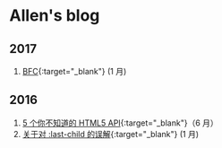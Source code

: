# Allen's blog

## 2017

1. [BFC]('./posts/BFC.md'){:target="_blank"} (1 月)

## 2016

1. [5 个你不知道的 HTML5 API]('/posts/more-html5-apis.md'){:target="_blank"}（6 月）
1. [关于对 :last-child 的误解]('/posts/last-child.md'){:target="_blank"} (1 月)